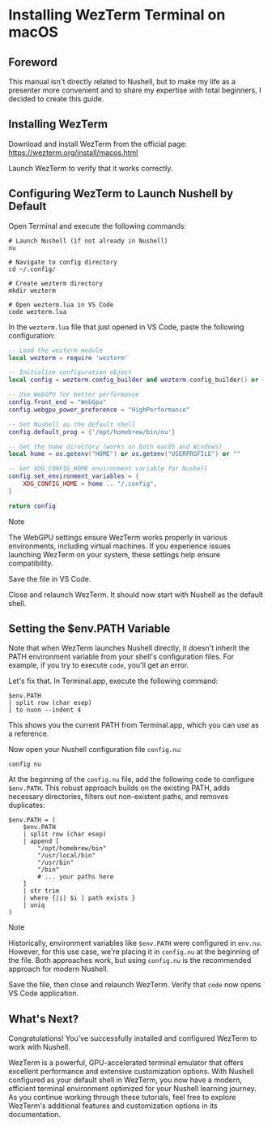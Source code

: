 # Installing WezTerm Terminal on macOS

## Foreword

This manual isn't directly related to Nushell, but to make my life as a presenter more convenient and to share my expertise with total beginners, I decided to create this guide.

## Installing WezTerm

Download and install WezTerm from the official page: https://wezterm.org/install/macos.html

Launch WezTerm to verify that it works correctly.

## Configuring WezTerm to Launch Nushell by Default

Open Terminal and execute the following commands:

```nu
# Launch Nushell (if not already in Nushell)
nu

# Navigate to config directory
cd ~/.config/

# Create wezterm directory
mkdir wezterm

# Open wezterm.lua in VS Code
code wezterm.lua
```

In the `wezterm.lua` file that just opened in VS Code, paste the following configuration: 

```lua
-- Load the wezterm module
local wezterm = require 'wezterm'

-- Initialize configuration object
local config = wezterm.config_builder and wezterm.config_builder() or {}

-- Use WebGPU for better performance
config.front_end = "WebGpu"
config.webgpu_power_preference = "HighPerformance"

-- Set Nushell as the default shell
config.default_prog = {'/opt/homebrew/bin/nu'}

-- Get the home directory (works on both macOS and Windows)
local home = os.getenv("HOME") or os.getenv("USERPROFILE") or ""

-- Set XDG_CONFIG_HOME environment variable for Nushell
config.set_environment_variables = {
    XDG_CONFIG_HOME = home .. "/.config",
}

return config
```

> [!NOTE]
> The WebGPU settings ensure WezTerm works properly in various environments, including virtual machines. If you experience issues launching WezTerm on your system, these settings help ensure compatibility.

Save the file in VS Code.

Close and relaunch WezTerm. It should now start with Nushell as the default shell.

## Setting the $env.PATH Variable

Note that when WezTerm launches Nushell directly, it doesn't inherit the PATH environment variable from your shell's configuration files. For example, if you try to execute `code`, you'll get an error.

Let's fix that. In Terminal.app, execute the following command:

```nu
$env.PATH
| split row (char esep)
| to nuon --indent 4
```

This shows you the current PATH from Terminal.app, which you can use as a reference.

Now open your Nushell configuration file `config.nu`:

```nu
config nu
```

At the beginning of the `config.nu` file, add the following code to configure `$env.PATH`. This robust approach builds on the existing PATH, adds necessary directories, filters out non-existent paths, and removes duplicates:

```nu
$env.PATH = (
    $env.PATH
    | split row (char esep)
    | append [
        "/opt/homebrew/bin"
        "/usr/local/bin"
        "/usr/bin"
        "/bin"
        # ... your paths here
    ]
    | str trim
    | where {|i| $i | path exists }
    | uniq
)
```

> [!NOTE]
> Historically, environment variables like `$env.PATH` were configured in `env.nu`. However, for this use case, we're placing it in `config.nu` at the beginning of the file. Both approaches work, but using `config.nu` is the recommended approach for modern Nushell.

Save the file, then close and relaunch WezTerm. Verify that `code` now opens VS Code application.

## What's Next?

Congratulations! You've successfully installed and configured WezTerm to work with Nushell.

WezTerm is a powerful, GPU-accelerated terminal emulator that offers excellent performance and extensive customization options. With Nushell configured as your default shell in WezTerm, you now have a modern, efficient terminal environment optimized for your Nushell learning journey. As you continue working through these tutorials, feel free to explore WezTerm's additional features and customization options in its documentation.
